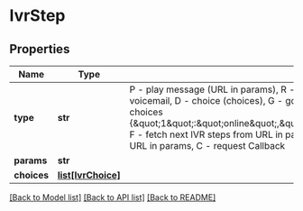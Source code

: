 # IvrStep

## Properties
Name | Type | Description | Notes
------------ | ------------- | ------------- | -------------
**type** | **str** | P - play message (URL in params), R - ring to agent (optional departmentId in params), V - redirect to voicemail, D - choice (choices), G - goto (IVR name in params), T - transfer (optional ivr settings in choices {\&quot;1\&quot;:\&quot;online\&quot;,\&quot;0\&quot;:\&quot;offline\&quot;,\&quot;9\&quot;:\&quot;queue\&quot;}), F - fetch next IVR steps from URL in params, I - wait for DTMF input and then fetch next IVR steps from URL in params, C - request Callback | 
**params** | **str** |  | [optional] 
**choices** | [**list[IvrChoice]**](IvrChoice.md) |  | [optional] 

[[Back to Model list]](../README.md#documentation-for-models) [[Back to API list]](../README.md#documentation-for-api-endpoints) [[Back to README]](../README.md)


